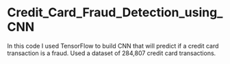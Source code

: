 # Credit_Card_Fraud_Detection_using_CNN
In this code I used TensorFlow to build CNN that will predict if a credit card transaction is a fraud.
Used a dataset of 284,807 credit card transactions.
